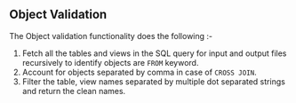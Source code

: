 ## Object Validation

The Object validation functionality does the following :- 
1. Fetch all the tables and views in the SQL query for input and output files recursively to identify objects are `FROM` keyword.
2. Account for objects separated by comma in case of `CROSS JOIN`.
3. Filter the table, view names separated by multiple dot separated strings and return the clean names.